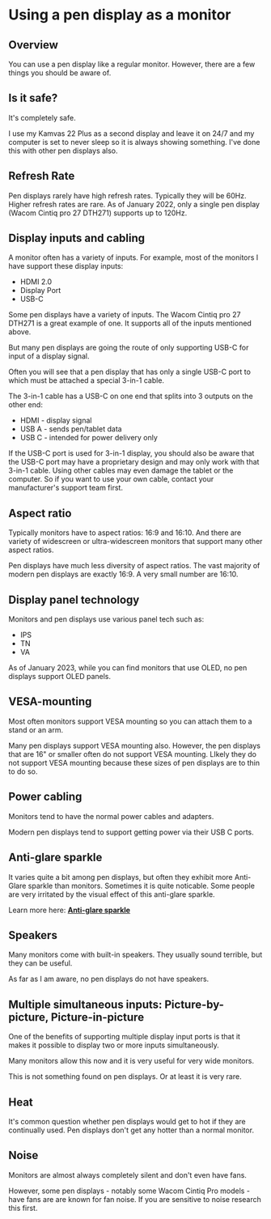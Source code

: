 # Using a pen display as a monitor

## Overview

You can use a pen display like a regular monitor. However, there are a few things you should be aware of.

## Is it safe?

It's completely safe.&#x20;

I use my Kamvas 22 Plus as a second display and leave it on 24/7 and my computer is set to never sleep so it is always showing something. I've done this with other pen displays also.

## Refresh Rate

Pen displays rarely have high refresh rates. Typically they will be 60Hz. Higher refresh rates are rare. As of January 2022, only a single pen display (Wacom Cintiq pro 27 DTH271) supports up to 120Hz.

## Display inputs and cabling

A monitor often has a variety of inputs. For example, most of the monitors I have support these display inputs:

* HDMI 2.0
* Display Port
* USB-C

Some pen displays have a variety of inputs. The Wacom Cintiq pro 27 DTH271 is a great example of one. It supports all of the inputs mentioned above.

But many pen displays are going the route of only supporting USB-C for input of a display signal.

Often you will see that a pen display  that has only a single USB-C port to which must be attached a special 3-in-1 cable.

The 3-in-1 cable has a USB-C on one end that splits into 3 outputs on the other end:

* HDMI  - display signal
* USB A - sends pen/tablet data
* USB C - intended for power delivery only

If the USB-C port is used for 3-in-1 display, you should also be aware that the USB-C port may have a proprietary design and may only work with that 3-in-1 cable. Using other cables may even damage the tablet or the computer. So if you want to use your own cable, contact your manufacturer's support team first.

## Aspect ratio

Typically monitors have to aspect ratios: 16:9 and 16:10. And there are variety of widescreen or ultra-widescreen monitors that support many other aspect ratios.

Pen displays have much less diversity of aspect ratios. The vast majority of modern pen displays are exactly 16:9. A very small number are 16:10.

## Display panel technology

Monitors and pen displays use various panel tech such as:

* IPS
* TN
* VA

As of January 2023, while you can find monitors that use OLED, no pen displays support OLED panels.

## VESA-mounting

Most often monitors support VESA mounting so you can attach them to a stand or an arm.

Many pen displays support VESA mounting also. However, the pen displays that are 16" or smaller often do not support VESA mounting. LIkely they do not support VESA mounting because these sizes of pen displays are to thin to do so.

## Power cabling

Monitors tend to have the normal power cables and adapters.

Modern pen displays tend to support getting power via their USB C ports.&#x20;

## Anti-glare sparkle

It varies quite a bit among pen displays, but often they exhibit more Anti-Glare sparkle than monitors. Sometimes it is quite noticable. Some people are very irritated by the visual effect of this anti-glare sparkle.

Learn more here: [**Anti-glare sparkle**](anti-glare-sparkle.md)

## Speakers

Many monitors come with built-in speakers. They usually sound terrible, but they can be useful.

As far as I am aware, no pen displays do not have speakers.

## Multiple simultaneous inputs: Picture-by-picture, Picture-in-picture

One of the benefits of supporting multiple display input ports is that it makes it possible to display two or more inputs simultaneously.

Many monitors allow this now and it is very useful for very wide monitors.

This is not something found on pen displays. Or at least it is very rare.

## Heat

It's common question whether pen displays would get to hot if they are continually used. Pen displays don't get any hotter than a normal monitor.&#x20;

## Noise

Monitors are almost always completely silent and don't even have fans.

However, some pen displays - notably some Wacom Cintiq Pro models - have fans are are known for fan noise. If you are sensitive to noise research this first.&#x20;


